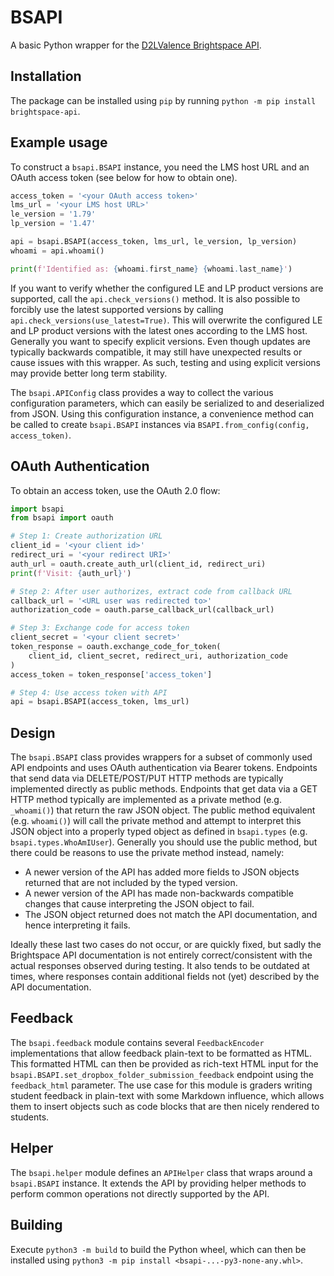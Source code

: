 # BSAPI

A basic Python wrapper for the [D2LValence Brightspace API](https://docs.valence.desire2learn.com).

## Installation

The package can be installed using `pip` by running `python -m pip install brightspace-api`.

## Example usage

To construct a `bsapi.BSAPI` instance, you need the LMS host URL and an OAuth access token (see below for how to obtain one).

```python
access_token = '<your OAuth access token>'
lms_url = '<your LMS host URL>'
le_version = '1.79'
lp_version = '1.47'

api = bsapi.BSAPI(access_token, lms_url, le_version, lp_version)
whoami = api.whoami()

print(f'Identified as: {whoami.first_name} {whoami.last_name}')
```

If you want to verify whether the configured LE and LP product versions are supported, call the `api.check_versions()` method.
It is also possible to forcibly use the latest supported versions by calling `api.check_versions(use_latest=True)`.
This will overwrite the configured LE and LP product versions with the latest ones according to the LMS host.
Generally you want to specify explicit versions.
Even though updates are typically backwards compatible, it may still have unexpected results or cause issues with this wrapper.
As such, testing and using explicit versions may provide better long term stability.

The `bsapi.APIConfig` class provides a way to collect the various configuration parameters, which can easily be serialized to and deserialized from JSON.
Using this configuration instance, a convenience method can be called to create `bsapi.BSAPI` instances via `BSAPI.from_config(config, access_token)`.

## OAuth Authentication

To obtain an access token, use the OAuth 2.0 flow:

```python
import bsapi
from bsapi import oauth

# Step 1: Create authorization URL
client_id = '<your client id>'
redirect_uri = '<your redirect URI>'
auth_url = oauth.create_auth_url(client_id, redirect_uri)
print(f'Visit: {auth_url}')

# Step 2: After user authorizes, extract code from callback URL
callback_url = '<URL user was redirected to>'
authorization_code = oauth.parse_callback_url(callback_url)

# Step 3: Exchange code for access token
client_secret = '<your client secret>'
token_response = oauth.exchange_code_for_token(
    client_id, client_secret, redirect_uri, authorization_code
)
access_token = token_response['access_token']

# Step 4: Use access token with API
api = bsapi.BSAPI(access_token, lms_url)
```

## Design

The `bsapi.BSAPI` class provides wrappers for a subset of commonly used API endpoints and uses OAuth authentication via Bearer tokens.
Endpoints that send data via DELETE/POST/PUT HTTP methods are typically implemented directly as public methods.
Endpoints that get data via a GET HTTP method typically are implemented as a private method (e.g. `_whoami()`) that return the raw JSON object.
The public method equivalent (e.g. `whoami()`) will call the private method and attempt to interpret this JSON object into a properly typed object as defined in `bsapi.types` (e.g. `bsapi.types.WhoAmIUser`).
Generally you should use the public method, but there could be reasons to use the private method instead, namely:

- A newer version of the API has added more fields to JSON objects returned that are not included by the typed version.
- A newer version of the API has made non-backwards compatible changes that cause interpreting the JSON object to fail.
- The JSON object returned does not match the API documentation, and hence interpreting it fails.

Ideally these last two cases do not occur, or are quickly fixed, but sadly the Brightspace API documentation is not entirely correct/consistent with the actual responses observed during testing.
It also tends to be outdated at times, where responses contain additional fields not (yet) described by the API documentation.

## Feedback

The `bsapi.feedback` module contains several `FeedbackEncoder` implementations that allow feedback plain-text to be formatted as HTML.
This formatted HTML can then be provided as rich-text HTML input for the `bsapi.BSAPI.set_dropbox_folder_submission_feedback` endpoint using the `feedback_html` parameter.
The use case for this module is graders writing student feedback in plain-text with some Markdown influence, which allows them to insert objects such as code blocks that are then nicely rendered to students.

## Helper

The `bsapi.helper` module defines an `APIHelper` class that wraps around a `bsapi.BSAPI` instance.
It extends the API by providing helper methods to perform common operations not directly supported by the API.

## Building

Execute `python3 -m build` to build the Python wheel, which can then be installed using `python3 -m pip install <bsapi-...-py3-none-any.whl>`.